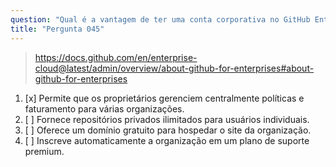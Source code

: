```yaml
---
question: "Qual é a vantagem de ter uma conta corporativa no GitHub Enterprise Cloud para uma organização?"
title: "Pergunta 045"
---
```


> https://docs.github.com/en/enterprise-cloud@latest/admin/overview/about-github-for-enterprises#about-github-for-enterprises
1. [x] Permite que os proprietários gerenciem centralmente políticas e faturamento para várias organizações.
1. [ ] Fornece repositórios privados ilimitados para usuários individuais.
1. [ ] Oferece um domínio gratuito para hospedar o site da organização.
1. [ ] Inscreve automaticamente a organização em um plano de suporte premium.
